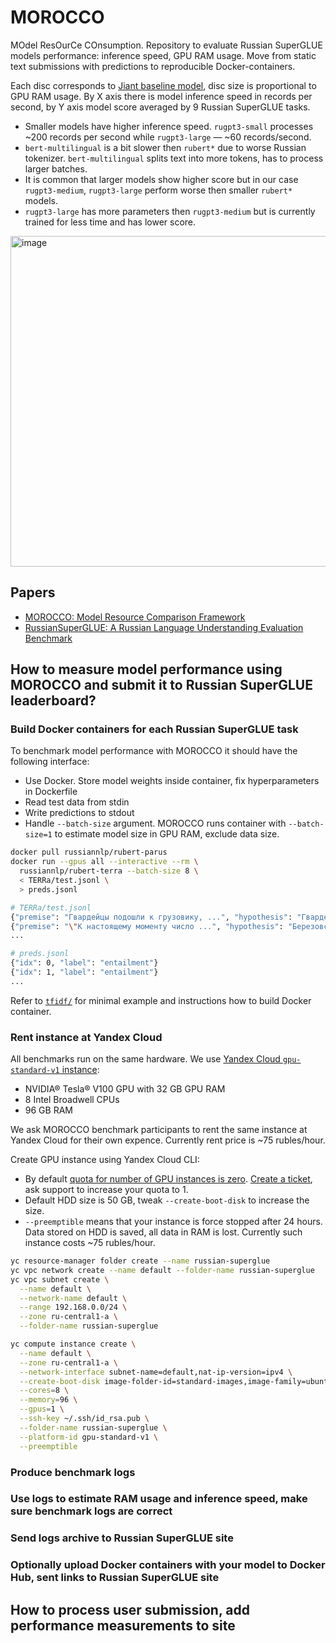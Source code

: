
# MOROCCO

MOdel ResOurCe COnsumption. Repository to evaluate Russian SuperGLUE models performance: inference speed, GPU RAM usage. Move from static text submissions with predictions to reproducible Docker-containers.

Each disc corresponds to <a href="jiant">Jiant baseline model</a>, disc size is proportional to GPU RAM usage. By X axis there is model inference speed in records per second, by Y axis model score averaged by 9 Russian SuperGLUE tasks.

- Smaller models have higher inference speed. `rugpt3-small` processes ~200 records per second while `rugpt3-large` — ~60 records/second.
- `bert-multilingual` is a bit slower then `rubert*` due to worse Russian tokenizer. `bert-multilingual` splits text into more tokens, has to process larger batches.
- It is common that larger models show higher score but in our case `rugpt3-medium`, `rugpt3-large` perform worse then smaller `rubert*` models.
- `rugpt3-large` has more parameters then `rugpt3-medium` but is currently trained for less time and has lower score.

<img width="529" alt="image" src="https://user-images.githubusercontent.com/153776/173176619-a76c313f-6e99-4b8d-a881-9e68b6466aad.png">

## Papers

* <a href="https://arxiv.org/abs/2104.14314">MOROCCO: Model Resource Comparison Framework</a>
* <a href="https://arxiv.org/abs/2010.15925">RussianSuperGLUE: A Russian Language Understanding Evaluation Benchmark</a>

## How to measure model performance using MOROCCO and submit it to Russian SuperGLUE leaderboard?

### Build Docker containers for each Russian SuperGLUE task

To benchmark model performance with MOROCCO it should have the following interface:

- Use Docker. Store model weights inside container, fix hyperparameters in Dockerfile
- Read test data from stdin
- Write predictions to stdout
- Handle `--batch-size` argument. MOROCCO runs container with `--batch-size=1` to estimate model size in GPU RAM, exclude data size.

```bash
docker pull russiannlp/rubert-parus
docker run --gpus all --interactive --rm \
  russiannlp/rubert-terra --batch-size 8 \
  < TERRa/test.jsonl \
  > preds.jsonl

# TERRa/test.jsonl
{"premise": "Гвардейцы подошли к грузовику, ...", "hypothesis": "Гвардейцы подошли к сломанному грузовику.", "idx": 0}
{"premise": "\"К настоящему моменту число ...", "hypothesis": "Березовский открывает аккаунты во всех соцсетях.", "idx": 1}
...

# preds.jsonl
{"idx": 0, "label": "entailment"}
{"idx": 1, "label": "entailment"}
...
```

Refer to <a href="tfidf/">`tfidf/`</a> for minimal example and instructions how to build Docker container.

### Rent instance at Yandex Cloud

All benchmarks run on the same hardware. We use <a href="https://cloud.yandex.ru/docs/compute/concepts/gpus">Yandex Cloud `gpu-standard-v1` instance</a>:

- NVIDIA® Tesla® V100 GPU with 32 GB GPU RAM
- 8 Intel Broadwell CPUs
- 96 GB RAM

We ask MOROCCO benchmark participants to rent the same instance at Yandex Cloud for their own expence. Currently rent price is ~75 rubles/hour.

Create GPU instance using Yandex Cloud CLI:

- By default <a href="https://cloud.yandex.ru/docs/overview/concepts/quotas-limits">quota for number of GPU instances is zero</a>. <a href="https://console.cloud.yandex.ru/support/create-ticket">Create a ticket</a>, ask support to increase your quota to 1.
- Default HDD size is 50 GB, tweak `--create-boot-disk` to increase the size.
- `--preemptible` means that your instance is force stopped after 24 hours. Data stored on HDD is saved, all data in RAM is lost. Currently such instance costs ~75 rubles/hour.

```bash
yc resource-manager folder create --name russian-superglue
yc vpc network create --name default --folder-name russian-superglue
yc vpc subnet create \
  --name default \
  --network-name default \
  --range 192.168.0.0/24 \
  --zone ru-central1-a \
  --folder-name russian-superglue

yc compute instance create \
  --name default \
  --zone ru-central1-a \
  --network-interface subnet-name=default,nat-ip-version=ipv4 \
  --create-boot-disk image-folder-id=standard-images,image-family=ubuntu-2004-lts-gpu,type=network-hdd,size=50 \
  --cores=8 \
  --memory=96 \
  --gpus=1 \
  --ssh-key ~/.ssh/id_rsa.pub \
  --folder-name russian-superglue \
  --platform-id gpu-standard-v1 \
  --preemptible
```

### Produce benchmark logs

### Use logs to estimate RAM usage and inference speed, make sure benchmark logs are correct

### Send logs archive to Russian SuperGLUE site

### Optionally upload Docker containers with your model to Docker Hub, sent links to Russian SuperGLUE site

## How to process user submission, add performance measurements to site
